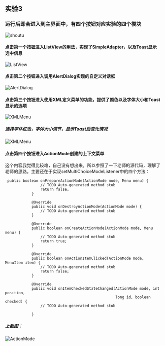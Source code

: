## 实验3 
### 运行后即会进入到主界面中，有四个按钮对应实验的四个模块
![shoutu](https://img-blog.csdnimg.cn/20200520154313302.png)



#### 点击第一个按钮进入ListView的用法，实现了SimpleAdapter，以及Toast显示选中信息

![ListView](https://img-blog.csdnimg.cn/20200520154313419.png)



#### 点击第二个按钮进入调用AlertDialog实现的自定义对话框

![AlertDialog](https://img-blog.csdnimg.cn/20200520154313411.png)



#### 点击第三个按钮进入使用XML定义菜单的功能，提供了颜色以及字体大小和Toast显示的选项

![XMLMenu](https://img-blog.csdnimg.cn/20200520154313413.png)

##### 选择字体红色，字体大小调节，显示Toast后变化情况

![XMLMenu](https://img-blog.csdnimg.cn/20200520154313405.png)



#### 点击第四个按钮进入ActionMode创建的上下文菜单

这个内容我觉得比较难，自己没有想出来，所以参照了一下老师的源代码，理解了老师的思路。主要还在于实现setMultiChoiceModeListener中的四个方法：

``` setMultiChoiceModeListener
 public boolean onPrepareActionMode(ActionMode mode, Menu menu) {
                // TODO Auto-generated method stub
                return false;
            }

            @Override
            public void onDestroyActionMode(ActionMode mode) {
                // TODO Auto-generated method stub
            }

            @Override
            public boolean onCreateActionMode(ActionMode mode, Menu menu) {
                // TODO Auto-generated method stub
                return true;
            }

            @Override
            public boolean onActionItemClicked(ActionMode mode, MenuItem item) {
                // TODO Auto-generated method stub
                return false;
            }

            @Override
            public void onItemCheckedStateChanged(ActionMode mode, int position,
                                                  long id, boolean checked) {
                // TODO Auto-generated method stub
               
            }
```

##### 上截图：

![ActionMode](https://img-blog.csdnimg.cn/20200520154313408.png)
